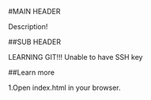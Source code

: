 #MAIN HEADER

Description!

##SUB HEADER

LEARNING GIT!!!
Unable to have SSH key

##Learn more

1.Open index.html in your browser.
